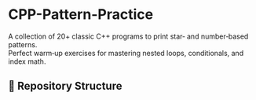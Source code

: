 # CPP-Pattern-Practice

A collection of 20+ classic C++ programs to print star‑ and number‑based patterns.  
Perfect warm‑up exercises for mastering nested loops, conditionals, and index math.

## 📁 Repository Structure

